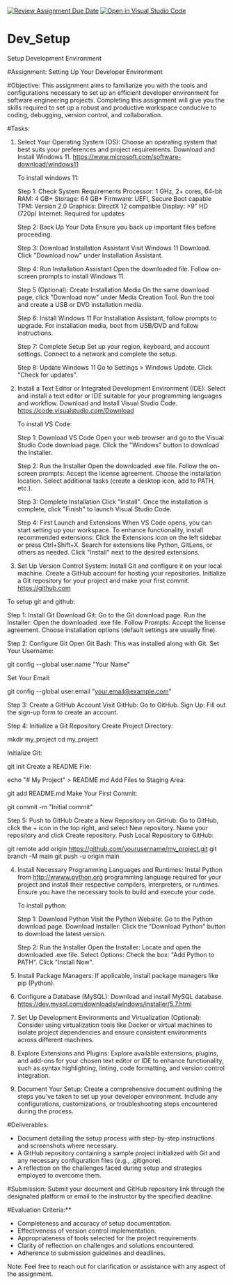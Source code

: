 [![Review Assignment Due Date](https://classroom.github.com/assets/deadline-readme-button-22041afd0340ce965d47ae6ef1cefeee28c7c493a6346c4f15d667ab976d596c.svg)](https://classroom.github.com/a/vbnbTt5m)
[![Open in Visual Studio Code](https://classroom.github.com/assets/open-in-vscode-2e0aaae1b6195c2367325f4f02e2d04e9abb55f0b24a779b69b11b9e10269abc.svg)](https://classroom.github.com/online_ide?assignment_repo_id=15301681&assignment_repo_type=AssignmentRepo)

# Dev_Setup

Setup Development Environment

#Assignment: Setting Up Your Developer Environment

#Objective:
This assignment aims to familiarize you with the tools and configurations necessary to set up an efficient developer environment for software engineering projects. Completing this assignment will give you the skills required to set up a robust and productive workspace conducive to coding, debugging, version control, and collaboration.

#Tasks:

1. Select Your Operating System (OS):
   Choose an operating system that best suits your preferences and project requirements. Download and Install Windows 11. https://www.microsoft.com/software-download/windows11

   To install windows 11:

   Step 1: Check System Requirements
   Processor: 1 GHz, 2+ cores, 64-bit
   RAM: 4 GB+
   Storage: 64 GB+
   Firmware: UEFI, Secure Boot capable
   TPM: Version 2.0
   Graphics: DirectX 12 compatible
   Display: >9” HD (720p)
   Internet: Required for updates

   Step 2: Back Up Your Data
   Ensure you back up important files before proceeding.

   Step 3: Download Installation Assistant
   Visit Windows 11 Download.
   Click "Download now" under Installation Assistant.

   Step 4: Run Installation Assistant
   Open the downloaded file.
   Follow on-screen prompts to install Windows 11.

   Step 5 (Optional): Create Installation Media
   On the same download page, click "Download now" under Media Creation Tool.
   Run the tool and create a USB or DVD installation media.

   Step 6: Install Windows 11
   For Installation Assistant, follow prompts to upgrade.
   For installation media, boot from USB/DVD and follow instructions.

   Step 7: Complete Setup
   Set up your region, keyboard, and account settings.
   Connect to a network and complete the setup.

   Step 8: Update Windows 11
   Go to Settings > Windows Update.
   Click "Check for updates".

2. Install a Text Editor or Integrated Development Environment (IDE):
   Select and install a text editor or IDE suitable for your programming languages and workflow. Download and Install Visual Studio Code. https://code.visualstudio.com/Download

   To install VS Code:

   Step 1: Download VS Code
   Open your web browser and go to the Visual Studio Code download page.
   Click the "Windows" button to download the installer.

   Step 2: Run the Installer
   Open the downloaded .exe file.
   Follow the on-screen prompts:
   Accept the license agreement.
   Choose the installation location.
   Select additional tasks (create a desktop icon, add to PATH, etc.).

   Step 3: Complete Installation
   Click "Install".
   Once the installation is complete, click "Finish" to launch Visual Studio Code.

   Step 4: First Launch and Extensions
   When VS Code opens, you can start setting up your workspace.
   To enhance functionality, install recommended extensions:
   Click the Extensions icon on the left sidebar or press Ctrl+Shift+X.
   Search for extensions like Python, GitLens, or others as needed.
   Click "Install" next to the desired extensions.

3. Set Up Version Control System:
   Install Git and configure it on your local machine. Create a GitHub account for hosting your repositories. Initialize a Git repository for your project and make your first commit. https://github.com

To setup git and github:

Step 1: Install Git
Download Git: Go to the Git download page.
Run the Installer: Open the downloaded .exe file.
Follow Prompts:
Accept the license agreement.
Choose installation options (default settings are usually fine).

Step 2: Configure Git
Open Git Bash: This was installed along with Git.
Set Your Username:

git config --global user.name "Your Name"

Set Your Email:

git config --global user.email "your.email@example.com"

Step 3: Create a GitHub Account
Visit GitHub: Go to GitHub.
Sign Up: Fill out the sign-up form to create an account.

Step 4: Initialize a Git Repository
Create Project Directory:

mkdir my_project
cd my_project

Initialize Git:

git init
Create a README File:

echo "# My Project" > README.md
Add Files to Staging Area:

git add README.md
Make Your First Commit:

git commit -m "Initial commit"

Step 5: Push to GitHub
Create a New Repository on GitHub:
Go to GitHub, click the + icon in the top right, and select New repository.
Name your repository and click Create repository.
Push Local Repository to GitHub:

git remote add origin https://github.com/yourusername/my_project.git
git branch -M main
git push -u origin main

4. Install Necessary Programming Languages and Runtimes:
   Instal Python from http://wwww.python.org programming language required for your project and install their respective compilers, interpreters, or runtimes. Ensure you have the necessary tools to build and execute your code.

   To install python:

   Step 1: Download Python
   Visit the Python Website: Go to the Python download page.
   Download Installer: Click the "Download Python" button to download the latest version.

   Step 2: Run the Installer
   Open the Installer: Locate and open the downloaded .exe file.
   Select Options:
   Check the box: "Add Python to PATH".
   Click "Install Now".

5. Install Package Managers:
   If applicable, install package managers like pip (Python).

6. Configure a Database (MySQL):
   Download and install MySQL database. https://dev.mysql.com/downloads/windows/installer/5.7.html

7. Set Up Development Environments and Virtualization (Optional):
   Consider using virtualization tools like Docker or virtual machines to isolate project dependencies and ensure consistent environments across different machines.

8. Explore Extensions and Plugins:
   Explore available extensions, plugins, and add-ons for your chosen text editor or IDE to enhance functionality, such as syntax highlighting, linting, code formatting, and version control integration.

9. Document Your Setup:
   Create a comprehensive document outlining the steps you've taken to set up your developer environment. Include any configurations, customizations, or troubleshooting steps encountered during the process.

#Deliverables:

- Document detailing the setup process with step-by-step instructions and screenshots where necessary.
- A GitHub repository containing a sample project initialized with Git and any necessary configuration files (e.g., .gitignore).
- A reflection on the challenges faced during setup and strategies employed to overcome them.

#Submission:
Submit your document and GitHub repository link through the designated platform or email to the instructor by the specified deadline.

#Evaluation Criteria:\*\*

- Completeness and accuracy of setup documentation.
- Effectiveness of version control implementation.
- Appropriateness of tools selected for the project requirements.
- Clarity of reflection on challenges and solutions encountered.
- Adherence to submission guidelines and deadlines.

Note: Feel free to reach out for clarification or assistance with any aspect of the assignment.

